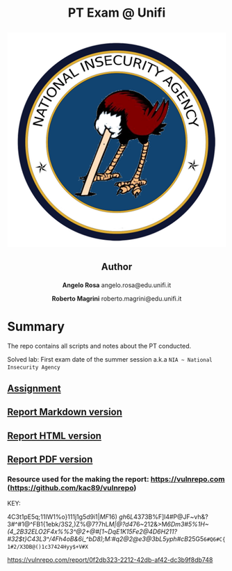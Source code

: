 # <p style="text-align:center;">PT Exam @ Unifi</p>
![img](media/imgs/nia.jpg)

## <p style="text-align:center;">Author</p>
<p style="text-align:center;"><b>Angelo Rosa</b> angelo.rosa@edu.unifi.it</p>
<p style="text-align:center;"><b>Roberto Magrini</b> roberto.magrini@edu.unifi.it</p>

# Summary 

The repo contains all scripts and notes about the PT conducted.

Solved lab: First exam date of the summer session a.k.a `NIA ~ National Insecurity Agency`

##  [Assignment](Assignment%20June%202025.pdf) 
##  [Report Markdown version](report.md)
##  [Report HTML version](report.html)
##  [Report PDF version](report.pdf)
### Resource used for the making the report: https://vulnrepo.com (https://github.com/kac89/vulnrepo)
KEY:


4C3t1pE5q;11IW1%o}111j1g5d9i1$|MF16)~gh6L$4373B%F]l4#P@JF~vh&?3#^#1@^FB1{1ebk/3S2,)Z%@7?7hL*M|@?d4*76~212&>M*6Dm3#5%1H~(4_2B32ELO2F4x%%3^@2+@#[1~DqE1K15Fe2@4D6H211?#32$*t}C43L3^/4Fh4oB&6i_^bD8);M:#q2@2*@e3@3bL5yph#cB*25G5`6#Q6#C{1#2/X3DB@()1c37424Hyy$+V#X`


https://vulnrepo.com/report/0f2db323-2212-42db-af42-dc3b9f8db748
